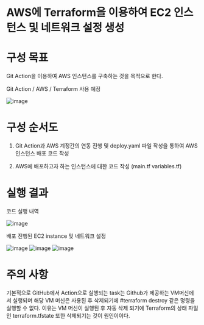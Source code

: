 
# AWS에 Terraform을 이용하여 EC2 인스턴스 및 네트워크 설정 생성

# 구성 목표

Git Action을 이용하여 AWS 인스턴스를 구축하는 것을 목적으로 한다.

Git Action / AWS / Terraform 사용 예정

![image](https://github.com/user-attachments/assets/f9363824-1f29-42fb-96dd-1340d4ca7ce1)


# 구성 순서도

1. Git Action과 AWS 계정간의 연동 진행 및 deploy.yaml 파일 작성을 통하여 AWS 인스턴스 배포 코드 작성

2. AWS에 배포하고자 하는 인스턴스에 대한 코드 작성 (main.tf variables.tf)

# 실행 결과

코드 실행 내역 

![image](https://github.com/user-attachments/assets/af04c1ad-a8d0-41de-8c94-215ab2905662)


배포 진행된 EC2 instance 및 네트워크 설정

![image](https://github.com/user-attachments/assets/8c5b5211-1663-478c-9be1-610f835d6705)
![image](https://github.com/user-attachments/assets/deb5f9e4-badd-4bd4-90bf-53714ab20e30)
![image](https://github.com/user-attachments/assets/db388fe2-28ca-425e-972c-e66298513917)


# 주의 사항

기본적으로 GitHub에서 Action으로 실행되는 task는 Github가 제공하는 VM머신에서 실행되며 해당 VM 머신은 사용된 후 삭제되기에 #terraform destroy 같은 명령을 실행할 수 없다.
이유는 VM 머신이 실행된 후 자동 삭제 되기에 Terraform의 상태 파일인 terraform.tfstate 또한 삭제되기는 것이 원인이이다.  
